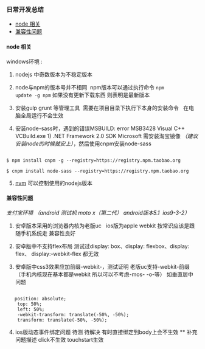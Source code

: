 <h3>日常开发总结</h3>

<ul>
<li><a href="node">node 相关</a></li>
<li><a href="#Compatibility">兼容性问题</a></li>
</ul>
<h4 id="node"> node 相关 </h4>
windows环境 : 

1. nodejs 中奇数版本为不稳定版本

2. node与npm的版本号并不相同  npm版本可以通过执行命令
<code>npm update -g npm</code>
如果没有更新下载东西 则表明是最新版本

3. 安装gulp grunt 等管理工具  需要在项目目录下执行下本身的安装命令   在电脑全局运行不会生效

4. 安装node-sass时，遇到的错误MSBUILD: error MSB3428 Visual C++ VCBuild.exe 1) .NET Framework 2.0 SDK Microsoft 
需安装淘宝镜像 <em>（建议安装node的时候就安上）</em>，然后使用cnpm安装node-sass

<code>
$ npm install cnpm -g --registry=https://registry.npm.taobao.org<br/>
$ cnpm install node-sass --registry=https://registry.npm.taobao.org
</code>

5. <a href="nvm">nvm</a> 可以控制使用的nodejs版本



<h4 id="Compatibility"> 兼容性问题 </h4>
<em>支付宝环境 （android 测试机  moto x（第二代）  android版本5.1  ios9-3-2）</em>  

1. 安卓版本采用的浏览器内核为老版uc   ios版为apple webkit 按常识应该是跟随手机系统走 兼容性良好

2. 安卓版中不支持flex布局  测试过display: box、display: flexbox、display: flex、 display:-webkit-flex 都无效 

3. 安卓版中css3效果应加前缀-webkit-，测试证明 老版uc支持-webkit-前缀 （手机内核现在基本都是webkit 所以可以不考虑-mos- -o-等）  如垂直居中问题 
  
  <code>
   position: absolute;
    top: 50%;
    left: 50%;
    -webkit-transform: translate(-50%, -50%); 
    transform: translate(-50%, -50%);
</code>

4. ios版动态事件绑定问题 待测 待解决  有时直接绑定到body上会不生效
    **  补充问题描述  click不生效  touchstart生效  
